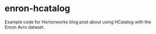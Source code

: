 enron-hcatalog
==============

Example code for Hortonworks blog post about using HCatalog with the Enron Avro dataset.
